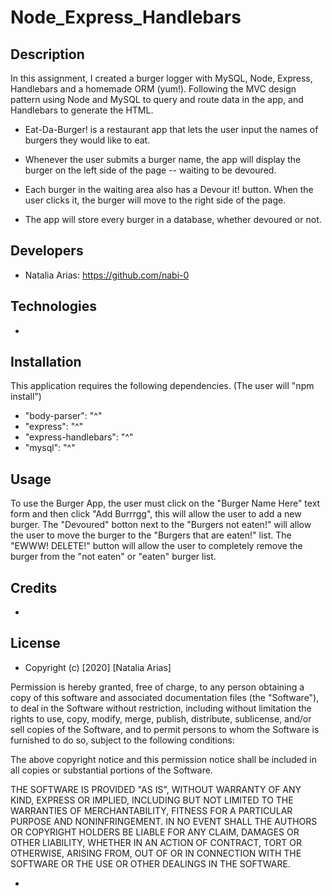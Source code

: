# Node_Express_Handlebars


## Description

In this assignment, I created a burger logger with MySQL, Node, Express, Handlebars and a homemade ORM (yum!). Following the MVC design pattern using Node and MySQL to query and route data in the app, and Handlebars to generate the HTML.

* Eat-Da-Burger! is a restaurant app that lets the user input the names of burgers they would like to eat.

* Whenever the user submits a burger name, the app will display the burger on the left side of the page -- waiting to be devoured.

* Each burger in the waiting area also has a Devour it! button. When the user clicks it, the burger will move to the right side of the page.

* The app will store every burger in a database, whether devoured or not.


## Developers

* Natalia Arias: https://github.com/nabi-0


## Technologies

* 


## Installation

This application requires the following dependencies. (The user will "npm install")

* "body-parser": "^"
* "express": "^"
* "express-handlebars": "^"
* "mysql": "^" 


## Usage

To use the Burger App, the user must click on the "Burger Name Here" text form and then click "Add Burrrgg", this will allow the user to add a new burger. The "Devoured" botton next to the "Burgers not eaten!" will allow the user to move the burger to the "Burgers that are eaten!" list. The "EWWW! DELETE!" button will allow the user to completely remove the burger from the "not eaten" or "eaten" burger list.


## Credits

* 


## License

* Copyright (c) [2020] [Natalia Arias]

Permission is hereby granted, free of charge, to any person obtaining a copy
of this software and associated documentation files (the "Software"), to deal
in the Software without restriction, including without limitation the rights
to use, copy, modify, merge, publish, distribute, sublicense, and/or sell
copies of the Software, and to permit persons to whom the Software is
furnished to do so, subject to the following conditions:

The above copyright notice and this permission notice shall be included in all
copies or substantial portions of the Software.

THE SOFTWARE IS PROVIDED "AS IS", WITHOUT WARRANTY OF ANY KIND, EXPRESS OR
IMPLIED, INCLUDING BUT NOT LIMITED TO THE WARRANTIES OF MERCHANTABILITY,
FITNESS FOR A PARTICULAR PURPOSE AND NONINFRINGEMENT. IN NO EVENT SHALL THE
AUTHORS OR COPYRIGHT HOLDERS BE LIABLE FOR ANY CLAIM, DAMAGES OR OTHER
LIABILITY, WHETHER IN AN ACTION OF CONTRACT, TORT OR OTHERWISE, ARISING FROM,
OUT OF OR IN CONNECTION WITH THE SOFTWARE OR THE USE OR OTHER DEALINGS IN THE
SOFTWARE.


*  